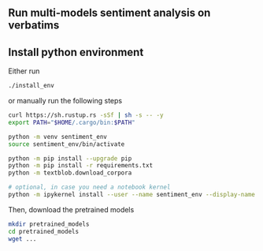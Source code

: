 ## Run multi-models sentiment analysis on verbatims

## Install python environment
Either run
```bash
./install_env
```
or manually run the following steps
```bash
curl https://sh.rustup.rs -sSf | sh -s -- -y
export PATH="$HOME/.cargo/bin:$PATH"

python -m venv sentiment_env
source sentiment_env/bin/activate

python -m pip install --upgrade pip
python -m pip install -r requirements.txt
python -m textblob.download_corpora

# optional, in case you need a notebook kernel
python -m ipykernel install --user --name sentiment_env --display-name "Python3.x (sentiment)"
```
Then, download the pretrained models
```bash
mkdir pretrained_models
cd pretrained_models
wget ...
```
